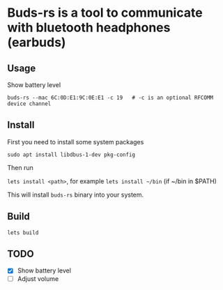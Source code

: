 # Buds-rs is a tool to communicate with bluetooth headphones (earbuds)


## Usage

Show battery level

```
buds-rs --mac 6C:0D:E1:9C:0E:E1 -c 19   # -c is an optional RFCOMM device channel
```
## Install

First you need to install some system packages

```
sudo apt install libdbus-1-dev pkg-config
```

Then run

`lets install <path>`, for example `lets install ~/bin` (if ~/bin in $PATH)

This will install `buds-rs` binary into your system.

## Build

`lets build`

## TODO

- [x] Show battery level
- [ ] Adjust volume